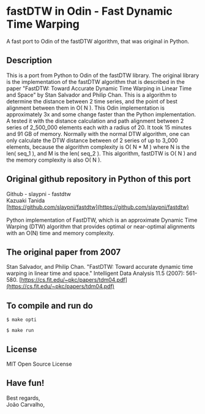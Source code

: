 # fastDTW in Odin - Fast Dynamic Time Warping
A fast port to Odin of the fastDTW algorithm, that was original in Python.

## Description
This is a port from Python to Odin of the fastDTW library. The original library is the implementation of the fastDTW algorithm that is described in the paper "FastDTW: Toward Accurate Dynamic Time Warping in Linear Time and Space" by Stan Salvador and Philip Chan. This is a algorithm to determine the distance between 2 time series, and the point of best alignment between them in O( N ). This Odin implementation is approximately 3x and some change faster than the Python implementation. A tested it with the distance calculation and path alignment between 2 series of 2_500_000 elements each with a radius of 20. It took 15 minutes and 91 GB of memory. Normally with the normal DTW algorithm, one can only calculate the DTW distance between of 2 series of up to 3_000 elements, because the algorithm complexity is O( N * M ) where N is the len( seq_1 ), and M is the len( seq_2 ). This algorithm, fastDTW is O( N ) and the memory complexity is also O( N ).

## Original github repository in Python of this port

Github - slaypni - fastdtw <br>
Kazuaki Tanida <br>
[https://github.com/slaypni/fastdtw](https://github.com/slaypni/fastdtw) <br>
<br>
Python implementation of FastDTW, which is an approximate Dynamic Time Warping (DTW) algorithm that provides optimal or near-optimal alignments with an O(N) time and memory complexity.

## The original paper from 2007
Stan Salvador, and Philip Chan. "FastDTW: Toward accurate dynamic time warping in linear time and space." Intelligent Data Analysis 11.5 (2007): 561-580.
[https://cs.fit.edu/~pkc/papers/tdm04.pdf](https://cs.fit.edu/~pkc/papers/tdm04.pdf)

## To compile and run do

```
$ make opti

$ make run
```

## License

MIT Open Source License

## Have fun!
Best regards, <br>
João Carvalho, <br>


